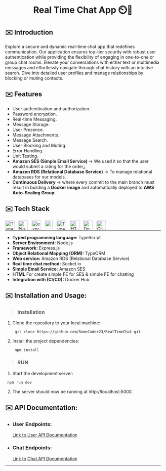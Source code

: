 <h1 align="center">Real Time Chat App ⏲️📩</h1>

## ✉️ Introduction
Explore a secure and dynamic real-time chat app that redefines communication. Our application ensures top-tier security with robust user authentication while providing the flexibility of engaging in one-to-one or group chat rooms. Elevate your conversations with either text or multimedia messages and effortlessly navigate through chat history with an intuitive search. Dive into detailed user profiles and manage relationships by blocking or muting contacts.


## ✉️ Features
- User authentication and authorization.
- Password encryption.
- Real-time Messaging.
- Message Storage.
- User Presence.
- Message Attachments.
- Message Search.
- User Blocking and Muting.
- Error Handling.
- Unit Testing.
- **Amazon SES (Simple Email Service)** -> We used it so that the user would submit a rating for the orderز
- **Amazon RDS (Relational Database Service)** -> To manage relational databases for our models.
- **Continuous Delivery** -> where every commit to the main branch must result in building a **Docker image** and automatically deployed to **AWS Auto-Scaling Group**. 


## ✉️ Tech Stack
<img align="left" alt="TypeScript" width="30px" style="padding-right:10px;" src="https://cdn.jsdelivr.net/gh/devicons/devicon/icons/typescript/typescript-plain.svg" />
<img align="left" alt="NodeJS" width="30px" style="padding-right:10px;" src="https://cdn.jsdelivr.net/gh/devicons/devicon/icons/nodejs/nodejs-original.svg" />
<img align="left" alt="expressJS" width="30px" style="padding-right:10px;" src="https://ajeetchaulagain.com/static/7cb4af597964b0911fe71cb2f8148d64/87351/express-js.png" />
<img align="left" alt="amazon RDS" width="25px" style="padding-right:10px;" src="https://static-00.iconduck.com/assets.00/aws-rds-icon-454x512-53t9ho5u.png" />
<img align="left" alt="TypeORM" width="30px" style="padding-right:10px;" src="https://user-images.githubusercontent.com/62142146/208088732-e168fd64-3e48-4f48-b14d-9d91fa7d99f6.svg" />
<img align="left" alt="HTML" width="30px" style="padding-right:10px;" src="https://cdn.jsdelivr.net/gh/devicons/devicon/icons/html5/html5-plain.svg" />
<img align="left" alt="Docker Hub" width="30px" style="padding-right:10px;" src="https://cdn.jsdelivr.net/gh/devicons/devicon/icons/docker/docker-original.svg" />
<img align="left" alt="Git Hub" width="30px" style="padding-right:10px;" src="https://cdn.jsdelivr.net/gh/devicons/devicon/icons/github/github-original.svg" />
<br     />
  
-----
- **Typed programming language:** TypeScript
- **Server Environment:** Node.js 
- **Framework:** Express.js
- **Object Relational Mapping (ORM):** TypeORM
- **Web service:** Amazon RDS (Relational Database Service)
- **Real time chat method:** Socket.io 
- **Simple Email Service:** Amazon SES
- **HTML** For create simple FE for SES & simple FE for chatting
- **Integration with (CI/CD):** Docker Hub


## ✉️ Installation and Usage:

> ### Installation

1. Clone the repository to your local machine:
   ```
    git clone https://github.com/SomeCoder23/RealTimeChat.git
   ```
2. Install the project dependencies:
   ```
    npm install
   ```

> ### RUN

1. Start the development server:
  ```
   npm run dev
  ```
2. The server should now be running at http://localhost:5000.

## ✉️ API Documentation: 

- ### User Endpoints:
  [Link to User API Documentation](https://github.com/SomeCoder23/RealTimeChat/blob/master/Documentation/Users.md)
- ### Chat Endpoints:
  [Link to Chat API Documentation](https://github.com/SomeCoder23/RealTimeChat/blob/master/Documentation/Chat.md)

---

